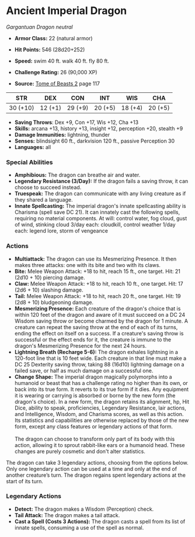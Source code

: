 # Ancient Imperial Dragon

*Gargantuan* *Dragon* *neutral*

- **Armor Class:** 22 (natural armor)
- **Hit Points:** 546 (28d20+252)
- **Speed:** swim 40 ft. walk 40 ft. fly 80 ft.

- **Challenge Rating:** 26 (90,000 XP)
- **Source:** [Tome of Beasts 2](https://koboldpress.com/kpstore/product/tome-of-beasts-2-for-5th-edition) page 117

| STR | DEX | CON | INT | WIS | CHA |
| --- | --- | --- | --- | --- | --- |
| 30 (+10) | 12 (+1) | 29 (+9) | 20 (+5) | 18 (+4) | 20 (+5) |

- **Saving Throws**: Dex +9, Con +17, Wis +12, Cha +13
- **Skills:** arcana +13, history +13, insight +12, perception +20, stealth +9
- **Damage Immunities:** lightning, thunder
- **Senses:** blindsight 60 ft., darkvision 120 ft., passive Perception 30
- **Languages:** all

### Special Abilities

- **Amphibious:** The dragon can breathe air and water.
- **Legendary Resistance (3/Day):** If the dragon fails a saving throw, it can choose to succeed instead.
- **Truespeak:** The dragon can communicate with any living creature as if they shared a language.
- **Innate Spellcasting:** The imperial dragon's innate spellcasting ability is Charisma (spell save DC 21). It can innately cast the following spells, requiring no material components.
At will: control water, fog cloud, gust of wind, stinking cloud
3/day each: cloudkill, control weather
1/day each: legend lore, storm of vengeance

### Actions

- **Multiattack:** The dragon can use its Mesmerizing Presence. It then makes three attacks: one with its bite and two with its claws.
- **Bite:** Melee Weapon Attack: +18 to hit, reach 15 ft., one target. Hit: 21 (2d10 + 10) piercing damage.
- **Claw:** Melee Weapon Attack: +18 to hit, reach 10 ft., one target. Hit: 17 (2d6 + 10) slashing damage.
- **Tail:** Melee Weapon Attack: +18 to hit, reach 20 ft., one target. Hit: 19 (2d8 + 10) bludgeoning damage.
- **Mesmerizing Presence:** Each creature of the dragon's choice that is within 120 feet of the dragon and aware of it must succeed on a DC 24 Wisdom saving throw or become charmed by the dragon for 1 minute. A creature can repeat the saving throw at the end of each of its turns, ending the effect on itself on a success. If a creature's saving throw is successful or the effect ends for it, the creature is immune to the dragon's Mesmerizing Presence for the next 24 hours.
- **Lightning Breath (Recharge 5-6):** The dragon exhales lightning in a 120-foot line that is 10 feet wide. Each creature in that line must make a DC 25 Dexterity saving throw, taking 88 (16d10) lightning damage on a failed save, or half as much damage on a successful one.
- **Change Shape:** The imperial dragon magically polymorphs into a humanoid or beast that has a challenge rating no higher than its own, or back into its true form. It reverts to its true form if it dies. Any equipment it is wearing or carrying is absorbed or borne by the new form (the dragon's choice). In a new form, the dragon retains its alignment, hp, Hit Dice, ability to speak, proficiencies, Legendary Resistance, lair actions, and Intelligence, Wisdom, and Charisma scores, as well as this action. Its statistics and capabilities are otherwise replaced by those of the new form, except any class features or legendary actions of that form.<br><br>The dragon can choose to transform only part of its body with this action, allowing it to sprout rabbit-like ears or a humanoid head. These changes are purely cosmetic and don't alter statistics.

The dragon can take 3 legendary actions, choosing from the options below. Only one legendary action can be used at a time and only at the end of another creature’s turn. The dragon regains spent legendary actions at the start of its turn.

### Legendary Actions

- **Detect:** The dragon makes a Wisdom (Perception) check.
- **Tail Attack:** The dragon makes a tail attack.
- **Cast a Spell (Costs 3 Actions):** The dragon casts a spell from its list of innate spells, consuming a use of the spell as normal.
